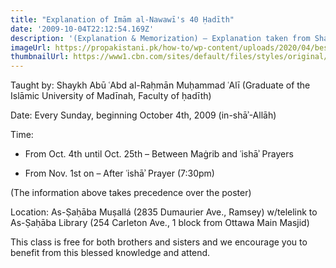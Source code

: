```yaml
---
title: "Explanation of Imām al-Nawawī's 40 Ḥadīth"
date: '2009-10-04T22:12:54.169Z'
description: '(Explanation & Memorization) – Explanation taken from Shaykh Ibn ʿUthaymīn and Shaykh Ibn Rajab al-Ḥanbalī (raḥīmahumullah)'
imageUrl: https://propakistani.pk/how-to/wp-content/uploads/2020/04/best-quran-reading-mobile-apps-1536x1155.jpg
thumbnailUrl: https://www1.cbn.com/sites/default/files/styles/original/public/media/standard/images/quran_si.jpg
---
```


Taught by:
Shaykh Abū ʿAbd al-Raḥmān Muḥammad ʿAlī
(Graduate of the Islāmic University of Madīnah, Faculty of ḥadīth)

Date:
Every Sunday, beginning October 4th, 2009 (in-shāʾ-Allāh)

Time:

- From Oct. 4th until Oct. 25th – Between Maġrib and ʿishāʾ Prayers

- From Nov. 1st on – After ʿishāʾ Prayer (7:30pm)

(The information above takes precedence over the poster)

Location:
As-Ṣaḥāba Muṣallá (2835 Dumaurier Ave., Ramsey) w/telelink to As-Ṣaḥāba Library (254 Carleton Ave., 1 block from Ottawa Main Masjid)

This class is free for both brothers and sisters and we encourage you to benefit from this blessed knowledge and attend.
